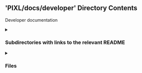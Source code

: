 ## 'PIXL/docs/developer' Directory Contents

Developer documentation

<details>
<summary>
<h3> Subdirectories with links to the relevant README </h3> 

</summary>

[setup](./setup/README.md)

</details>

<details>
<summary>
<h3> Files </h3> 

</summary>

| **User docs** |
| :--- | 
| DICOM-anonymisation-SOP.md |
| ftp-server.md |
| parquet_files.md |
| pixl_database.md |

</details>

